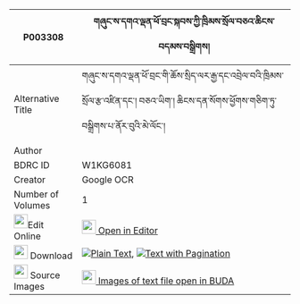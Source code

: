 |P003308|གཞུང་ས་དགའ་ལྡན་ཕོ་བྲང་སྐབས་ཀྱི་ཁྲིམས་སྲོལ་བཅའ་ཆིངས་བདམས་བསྒྲིགས། 
| --- | --- 
|Alternative Title |གཞུང་ས་དགའ་ལྡན་ཕོ་བྲང་གི་ཆོས་སྲིད་ལར་རྒྱ་དང་འབྲེལ་བའི་ཁྲིམས་སྲོལ་རྩ་འཛིན་དང་། བཅའ་ཡིག་། ཆིངས་དན་སོགས་ཕྱོགས་གཅིག་ཏུ་བསྒྲིགས་པ་ནོར་བུའི་མེ་ལོང་།
|Author | 
|BDRC ID | W1KG6081
|Creator | Google OCR
|Number of Volumes| 1
|<img width="25" src="https://img.icons8.com/color/25/000000/edit-property.png">Edit Online| [<img width="25" src="https://avatars.githubusercontent.com/u/45091458?s=200&v=4"> Open in Editor](http://editor.openpecha.org/P003308)
|<img width="25" src="https://img.icons8.com/fluent/48/000000/download-2.png"/>  Download | [![](https://img.icons8.com/color/20/000000/txt.png)Plain Text](https://github.com/Openpecha/P003308/releases/download/v1/shyungsa_ganden_podrang_kab_ky_plain_P003308.zip), [![](https://img.icons8.com/color/20/000000/txt.png)Text with Pagination](https://github.com/Openpecha/P003308/releases/download/v1/shyungsa_ganden_podrang_kab_ky_pages_P003308.zip)
|<img width="25" src="https://img.icons8.com/plasticine/100/000000/pictures-folder.png"/>  Source Images | [<img width="25" src="https://library.bdrc.io/icons/BUDA-small.svg"> Images of text file open in BUDA](https://library.bdrc.io/show/bdr:W1KG6081)
